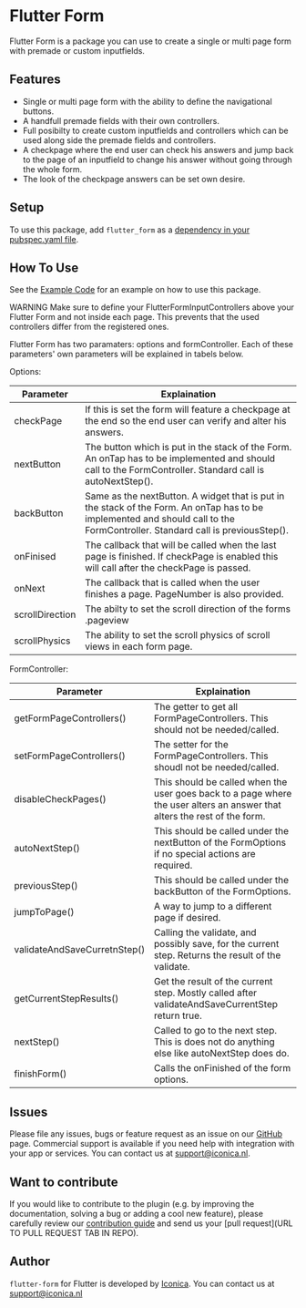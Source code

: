 # Flutter Form

Flutter Form is a package you can use to create a single or multi page form with premade or custom inputfields.

## Features

- Single or multi page form with the ability to define the navigational buttons.
- A handfull premade fields with their own controllers.
- Full posibilty to create custom inputfields and controllers which can be used along side the premade fields and controllers.
- A checkpage where the end user can check his answers and jump back to the page of an inputfield to change his answer without going through the whole form.
- The look of the checkpage answers can be set own desire.

## Setup

To use this package, add `flutter_form` as a [dependency in your pubspec.yaml file](https://flutter.dev/docs/development/platform-integration/platform-channels).

## How To Use

See the [Example Code](example/lib/form_example.dart) for an example on how to use this package.

WARNING Make sure to define your FlutterFormInputControllers above your Flutter Form and not inside each page. This prevents that the used controllers differ from the registered ones.

Flutter Form has two paramaters: options and formController. Each of these parameters' own parameters will be explained in tabels below.

Options:

| Parameter       | Explaination                                                                                                                                                                  |
| --------------- | ----------------------------------------------------------------------------------------------------------------------------------------------------------------------------- |
| checkPage       | If this is set the form will feature a checkpage at the end so the end user can verify and alter his answers.                                                                 |
| nextButton      | The button which is put in the stack of the Form. An onTap has to be implemented and should call to the FormController. Standard call is autoNextStep().                      |
| backButton      | Same as the nextButton. A widget that is put in the stack of the Form. An onTap has to be implemented and should call to the FormController. Standard call is previousStep(). |
| onFinised       | The callback that will be called when the last page is finished. If checkPage is enabled this will call after the checkPage is passed.                                        |
| onNext          | The callback that is called when the user finishes a page. PageNumber is also provided.                                                                                       |
| scrollDirection | The abilty to set the scroll direction of the forms .pageview                                                                                                                 |
| scrollPhysics   | The ability to set the scroll physics of scroll views in each form page.                                                                                                      |

FormController:

| Parameter                    | Explaination                                                                                                              |
| ---------------------------- | ------------------------------------------------------------------------------------------------------------------------- |
| getFormPageControllers()     | The getter to get all FormPageControllers. This should not be needed/called.                                              |
| setFormPageControllers()     | The setter for the FormPageControllers. This shoudl not be needed/called.                                                 |
| disableCheckPages()          | This should be called when the user goes back to a page where the user alters an answer that alters the rest of the form. |
| autoNextStep()               | This should be called under the nextButton of the FormOptions if no special actions are required.                         |
| previousStep()               | This should be called under the backButton of the FormOptions.                                                            |
| jumpToPage()                 | A way to jump to a different page if desired.                                                                             |
| validateAndSaveCurretnStep() | Calling the validate, and possibly save, for the current step. Returns the result of the validate.                        |
| getCurrentStepResults()      | Get the result of the current step. Mostly called after validateAndSaveCurrentStep return true.                           |
| nextStep()                   | Called to go to the next step. This is does not do anything else like autoNextStep does do.                               |
| finishForm()                 | Calls the onFinished of the form options.                                                                                 |

## Issues

Please file any issues, bugs or feature request as an issue on our [GitHub](https://github.com/Iconica-Development/flutter_form/pulls) page. Commercial support is available if you need help with integration with your app or services. You can contact us at [support@iconica.nl](mailto:support@iconica.nl).

## Want to contribute

If you would like to contribute to the plugin (e.g. by improving the documentation, solving a bug or adding a cool new feature), please carefully review our [contribution guide](../CONTRIBUTING.md) and send us your [pull request](URL TO PULL REQUEST TAB IN REPO).

## Author

`flutter-form` for Flutter is developed by [Iconica](https://iconica.nl). You can contact us at <support@iconica.nl>
